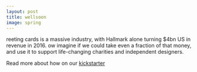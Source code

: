 ```yaml
---
layout: post
title: wellsoon
image: spring
---
```


<span class="caps" alt="G">reeting</span> cards is a massive industry, with Hallmark alone turning $4bn US in revenue in 2016. 
<span class="caps" alt="N">ow</span> imagine if we could take even a fraction of that money, and use it to support life-changing charities and independent designers. 

Read more about how on our [kickstarter](#)
